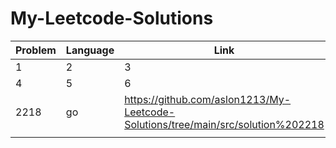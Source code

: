 # My-Leetcode-Solutions

| Problem | Language | Link                                                                             |
| ------- | -------- | -------------------------------------------------------------------------------- |
| 1       | 2        | 3                                                                                |
| 4       | 5        | 6                                                                                |
| 2218    | go       | https://github.com/aslon1213/My-Leetcode-Solutions/tree/main/src/solution%202218 |
|         |
